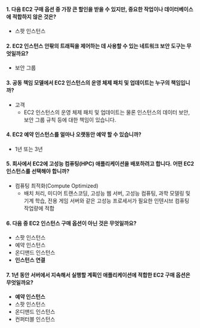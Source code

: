 #### 1. 다음 EC2 구매 옵션 중 가장 큰 할인을 받을 수 있지만, 중요한 작업이나 데이터베이스에 적합하지 않은 것은?
- 스팟 인스턴스

#### 2. EC2 인스턴스 안팎의 트래픽을 제어하는 데 사용할 수 있는 네트워크 보안 도구는 무엇일까요?
- 보안 그룹

#### 3. 공동 책임 모델에서 EC2 인스턴스의 운영 체제 패치 및 업데이트는 누구의 책임입니까?
- 고객
  - EC2 인스턴스의 운영 체제 패치 및 업데이트는 물론 인스턴스의 데이터 보안, 보안 그룹 규칙 등에 대한 책임이 있습니다.

#### 4. EC2 예약 인스턴스를 얼마나 오랫동안 예약 할 수 있습니까?
- 1년 또는 3년

#### 5. 회사에서 EC2에 고성능 컴퓨팅(HPC) 애플리케이션을 배포하려고 합니다. 어떤 EC2 인스턴스를 선택해야 합니까?
- 컴퓨팅 최적화(Compute Optimized)
  - 배치 처리, 미디어 트랜스코딩, 고성능 웹 서버, 고성능 컴퓨팅, 과학 모델링 및 기계 학습, 전용 게임 서버와 같은 고성능 프로세서가 필요한 인텐시브 컴퓨팅 작업량에 적합

#### 6. 다음 중 EC2 인스턴스 구매 옵션이 아닌 것은 무엇일까요?
- 스팟 인스턴스
- 예약 인스턴스
- 온디맨드 인스턴스
- **인스턴스 연결**

#### 7. 1년 동안 서버에서 지속해서 실행할 계획인 애플리케이션에 적합한 EC2 구매 옵션은 무엇일까요?
- **예약 인스턴스**
- 스팟 인스턴스
- 온디맨드 인스턴스
- 컨퍼터블 인스턴스
